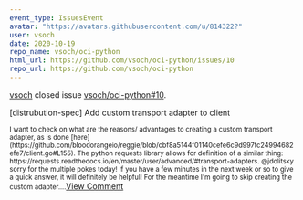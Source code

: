 ```yaml
---
event_type: IssuesEvent
avatar: "https://avatars.githubusercontent.com/u/814322?"
user: vsoch
date: 2020-10-19
repo_name: vsoch/oci-python
html_url: https://github.com/vsoch/oci-python/issues/10
repo_url: https://github.com/vsoch/oci-python
---
```


<a href='https://github.com/vsoch' target='_blank'>vsoch</a> closed issue <a href='https://github.com/vsoch/oci-python/issues/10' target='_blank'>vsoch/oci-python#10</a>.

<p>[distrubution-spec] Add custom transport adapter to client</p><small>I want to check on what are the reasons/ advantages to creating a custom transport adapter, as is done [here](https://github.com/bloodorangeio/reggie/blob/cbf8a5144f01140cefe6c9d997fc24994682efe7/client.go#L155). The python requests library allows for definition of a similar thing: https://requests.readthedocs.io/en/master/user/advanced/#transport-adapters. @jdolitsky sorry for the multiple pokes today! If you have a few minutes in the next week or so to give a quick answer, it will definitely be helpful! For the meantime I'm going to skip creating the custom adapter....</small><a href='https://github.com/vsoch/oci-python/issues/10' target='_blank'>View Comment</a>
